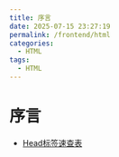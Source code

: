 ```yaml
---
title: 序言
date: 2025-07-15 23:27:19
permalink: /frontend/html
categories:
  - HTML
tags:
  - HTML
---
```


# 序言

- [Head标签速查表](/html/headCheatsheet)
